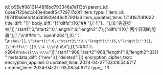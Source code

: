 id: b95eff08101448f8bd793346a7a113b1
parent_id: 6cee7f20adc240e4bedf54729717c6f1
item_type: 1
item_id: f67419a6e0c14a3b8929446cff7901a6
item_updated_time: 1714187081622
title_diff: "[]"
body_diff: "[{\"diffs\":[[0,\"## \"],[-1,\"1、\"],[0,\"先逐步校\"]],\"start1\":0,\"start2\":0,\"length1\":9,\"length2\":7},{\"diffs\":[[0,\" 两个开源的配置\"],[1,\"\\\n#### 1、openh264\"],[0,\"：\\\n```she\"]],\"start1\":8,\"start2\":8,\"length1\":16,\"length2\":32},{\"diffs\":[[0,\"4 \\\n```\\\n\\\n\"],[1,\"#### 2、x264\\\n```shell\\\n\\\n```\"]],\"start1\":968,\"start2\":968,\"length1\":8,\"length2\":33}]"
metadata_diff: {"new":{},"deleted":[]}
encryption_cipher_text: 
encryption_applied: 0
updated_time: 2024-04-27T03:08:54.671Z
created_time: 2024-04-27T03:08:54.671Z
type_: 13